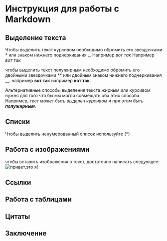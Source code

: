 # Инструкция для работы с Markdown

## Выделение текста


Чтобы выделить текст курсивом необходимо обромить его звездочками * или знаком нижнего подчеркивания _.
 Например _вот так_
 Например *вот так*

чтобы выделить текст полужирным необходимо обромить его двойными звездочками ** или двойным знаком нижнего подчеркивания __. 
например __вот так__
например **вот так**.
 
 Альтернативные способы выделения текста жирным или курсивом нужня для того что бы мы могли совмещать оба этих способа.
 Например, _тест может быть выделен курсивом и при этом быть **полужирным**_.


## Списки 
Чтобы выделить ненумерованный список используйте (*)

## Работа с изображениями
 чтобы вставить изображения в текст, достаточно написать следующее:
 ![привет,это я!](City.jpg) 




## Ссылки

## Работа с таблицами

## Цитаты 

## Заключение 